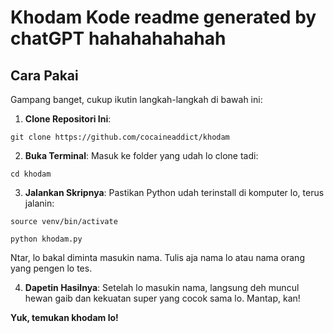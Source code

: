 # Khodam Kode readme generated by chatGPT hahahahahahah

## Cara Pakai

Gampang banget, cukup ikutin langkah-langkah di bawah ini:

1. **Clone Repositori Ini**:

````
git clone https://github.com/cocaineaddict/khodam

````

2. **Buka Terminal**:
Masuk ke folder yang udah lo clone tadi:

````
cd khodam

````

3. **Jalankan Skripnya**:
Pastikan Python udah terinstall di komputer lo, terus jalanin:

````
source venv/bin/activate

python khodam.py

````
Ntar, lo bakal diminta masukin nama. Tulis aja nama lo atau nama orang yang pengen lo tes.

4. **Dapetin Hasilnya**:
Setelah lo masukin nama, langsung deh muncul hewan gaib dan kekuatan super yang cocok sama lo. Mantap, kan!

**Yuk, temukan khodam lo!**
